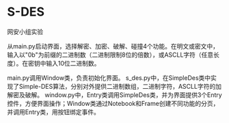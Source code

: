 # S-DES
网安小组实验

从main.py启动界面，选择解密、加密、破解、碰撞4个功能。在明文或密文中，输入以"0b"为前缀的二进制数（二进制限制8位的倍数），或ASCLL字符（任意长度）。在密钥中输入10位二进制数。

main.py调用Window类，负责初始化界面。 
s_des.py中，在SimpleDes类中实现了Simple-DES算法，分别对外提供二进制数组，二进制字符，ASCLL字符的加解密及破解。 
window.py中，Entry类调用SimpleDes类，并为界面提供3个Entry控件，方便界面操作；Window类通过Notebook和Frame创建不同功能的分页，并调用Entry类，用按钮绑定事件。
